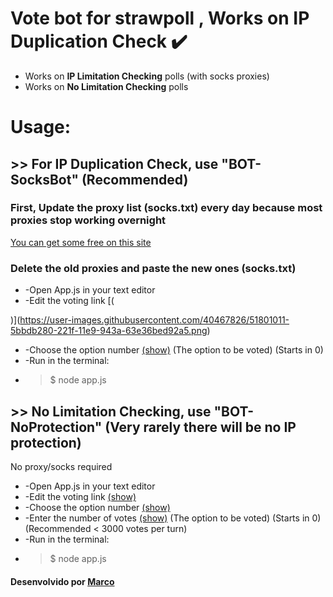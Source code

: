 # Vote bot for strawpoll , Works on IP Duplication Check ✔️

* Works on <b>IP Limitation Checking</b> polls (with socks proxies)
* Works on <b>No Limitation Checking</b> polls

# Usage:
## >> For IP Duplication Check, use "BOT-SocksBot" (Recommended)

### First, Update the proxy list (socks.txt) every day because most proxies stop working overnight
[You can get some free on this site](http://www.live-socks.net/)
### Delete the old proxies and paste the new ones (socks.txt)

* -Open App.js in your text editor
* -Edit the voting link [(
    
)](https://user-images.githubusercontent.com/40467826/51801011-5bbdb280-221f-11e9-943a-63e36bed92a5.png)
* -Choose the option number [(show)](https://user-images.githubusercontent.com/40467826/51801064-0f26a700-2220-11e9-8841-a46490f052db.png) (The option to be voted) (Starts in 0)
* -Run in the terminal:
* >$ node app.js

## >> No Limitation Checking, use "BOT-NoProtection" (Very rarely there will be no IP protection)
No proxy/socks required
* -Open App.js in your text editor
* -Edit the voting link [(show)](https://user-images.githubusercontent.com/40467826/51801127-e226c400-2220-11e9-92ee-ede33053958f.png)
* -Choose the option number [(show)](https://user-images.githubusercontent.com/40467826/51801186-9de7f380-2221-11e9-93fb-8bcab30fef95.png)
* -Enter the number of votes [(show)](https://user-images.githubusercontent.com/40467826/51801144-15695300-2221-11e9-8780-30b4343989a8.png) (The option to be voted) (Starts in 0) (Recommended < 3000 votes per turn)
* -Run in the terminal:
* >$ node app.js

#### Desenvolvido por [Marco](https://twitter.com/lolgamarco2)